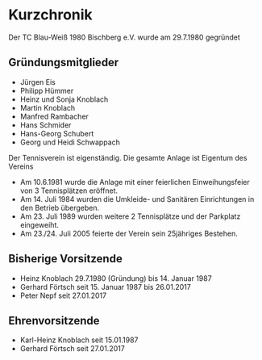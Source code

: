 # Kurzchronik

Der TC Blau-Weiß 1980 Bischberg e.V. wurde am 29.7.1980 gegründet

## Gründungsmitglieder

- Jürgen Eis
- Philipp Hümmer
- Heinz und Sonja Knoblach
- Martin Knoblach
- Manfred Rambacher
- Hans Schmider
- Hans-Georg Schubert
- Georg und Heidi Schwappach

Der Tennisverein ist eigenständig. Die gesamte Anlage ist Eigentum des Vereins

- Am 10.6.1981 wurde die Anlage mit einer feierlichen Einweihungsfeier von 3 Tennisplätzen eröffnet.
- Am 14. Juli 1984 wurden die Umkleide- und Sanitären Einrichtungen in den Betrieb übergeben.
- Am 23. Juli 1989 wurden weitere 2 Tennisplätze und der Parkplatz eingeweiht.
- Am 23./24. Juli 2005 feierte der Verein sein 25jähriges Bestehen.

## Bisherige Vorsitzende

- Heinz Knoblach 29.7.1980 (Gründung) bis 14. Januar 1987
- Gerhard Förtsch seit 15. Januar 1987 bis 26.01.2017
- Peter Nepf seit 27.01.2017

## Ehrenvorsitzende

- Karl-Heinz Knoblach seit 15.01.1987
- Gerhard Förtsch seit 27.01.2017
